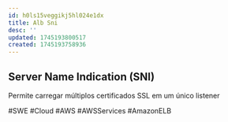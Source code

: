 ```yaml
---
id: h0ls15veggikj5hl024e1dx
title: Alb Sni
desc: ''
updated: 1745193800517
created: 1745193758936
---
```


## Server Name Indication (SNI)

Permite carregar múltiplos certificados SSL em um único listener

#SWE #Cloud #AWS #AWSServices #AmazonELB
